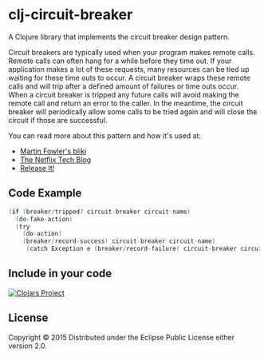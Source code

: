 # clj-circuit-breaker

A Clojure library that implements the circuit breaker design pattern.

Circuit breakers are typically used when your program makes remote calls.
Remote calls can often hang for a while before they time out. If your
application makes a lot of these requests, many resources can be tied
up waiting for these time outs to occur. A circuit breaker wraps these
remote calls and will trip after a defined amount of failures or time outs
occur. When a circuit breaker is tripped any future calls will avoid making
the remote call and return an error to the caller. In the meantime, the
circuit breaker will periodically allow some calls to be tried again and
will close the circuit if those are successful.

You can read more about this pattern and how it's used at:
- [Martin Fowler's bliki](http://martinfowler.com/bliki/CircuitBreaker.html)
- [The Netflix Tech Blog](http://techblog.netflix.com/2012/02/fault-tolerance-in-high-volume.html)
- [Release It!](http://pragprog.com/book/mnee/release-it)


## Code Example
```go
(if (breaker/tripped? circuit-breaker circuit-name)
  (do-fake-action)
  (try
    (do-action)
    (breaker/record-success! circuit-breaker circuit-name)
     (catch Exception e (breaker/record-failure! circuit-breaker circuit-name))))
```

## Include in your code
[![Clojars Project](http://clojars.org/clj-circuit-breaker/latest-version.svg)](http://clojars.org/clj-circuit-breaker)

## License

Copyright © 2015 
Distributed under the Eclipse Public License either version 2.0.
